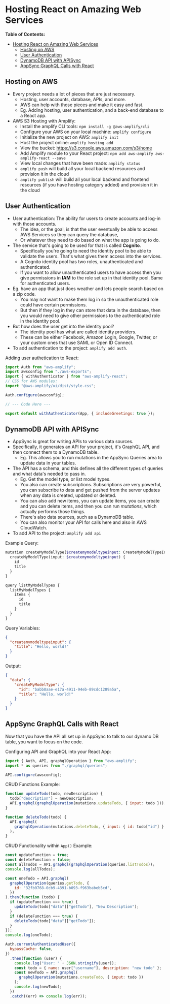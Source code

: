 # Hosting React on Amazing Web Services

**Table of Contents:**

- [Hosting React on Amazing Web Services](#hosting-react-on-amazing-web-services)
  - [Hosting on AWS](#hosting-on-aws)
  - [User Authentication](#user-authentication)
  - [DynamoDB API with APISync](#dynamodb-api-with-apisync)
  - [AppSync GraphQL Calls with React](#appsync-graphql-calls-with-react)

## Hosting on AWS

- Every project needs a lot of pieces that are just necessary.
  - Hosting, user accounts, database, APIs, and more.
  - AWS can help with those pieces and make it easy and fast.
  - Eg. Adding hosting, user authentication, and a back-end database to a React app.
- AWS S3 Hosting with Amplify:
  - Install the amplify CLI tools: `npm install -g @aws-amplify/cli`
  - Configure your AWS on your local machine: `amplify configure`
  - Initialize the new project on AWS: `amplify init`
  - Host the project online: `amplify hosting add`
  - View the bucket: https://s3.console.aws.amazon.com/s3/home
  - Add Amplify module to your React project: `npm add aws-amplify aws-amplify-react --save`
  - View local changes that have been made: `amplify status`
  - `amplify push` will build all your local backend resources and provision it in the cloud
  - `amplify publish` will build all your local backend and frontend resources (if you have hosting category added) and provision it in the cloud

## User Authentication

- User authentication: The ability for users to create accounts and log-in with those accounts.
  - The idea, or the goal, is that the user eventually be able to access AWS Services so they can query the database,
  - Or whatever they need to do based on what the app is going to do.
- The service that's going to be used for that is called **Cognito**.
  - Specifically you're going to need the identity pool to be able to validate the users. That's what gives them access into the services.
  - A Cognito identity pool has two roles, unauthenticated and authenticated.
  - If you want to allow unauthenticated users to have access then you give permissions in **IAM** to the role set up in that identity pool. Same for authenticated users.
- Eg. have an app that just does weather and lets people search based on a zip code.
  - You may not want to make them log in so the unauthenticated role could have certain permissions.
  - But then if they log in they can store that data in the database, then you would need to give other permissions to the authenticated role in the identity pool.
- But how does the user get into the identity pool?
  - The identity pool has what are called identity providers.
  - These can be either Facebook, Amazon Login, Google, Twitter, or your custom ones that use SAML or Open ID Connect.
- To add authentication to the project: `amplify add auth`.

Adding user authetication to React:

```js
import Auth from "aws-amplify";
import awsconfig from "./aws-exports";
import { withAuthenticator } from "aws-amplify-react";
// CSS for AWS modules:
import "@aws-amplify/ui/dist/style.css";

Auth.configure(awsconfig);

// --- Code Here ---

export default withAuthenticator(App, { includeGreetings: true });
```

## DynamoDB API with APISync

- AppSync is great for writing APIs to various data sources.
- Specifically, it generates an API for your project, it's GraphQL API, and then connect them to a DynamoDB table.
  - Eg. This allows you to run mutations in the AppSync Queries area to update data in your tables.
- The API has a schema, and this defines all the different types of queries and what data's needed to pass in.
  - Eg. Get the model type, or list model types.
  - You also can create subscriptions. Subscriptions are very powerful, you can subscribe to data and get pushed from the server updates when any data is created, updated or deleted.
  - You can also add new items, you can update items, you can create and you can delete items, and then you can run _mutations_, which actually performs those things.
  - There's also data sources, such as a DynamoDB table.
  - You can also monitor your API for calls here and also in AWS CloudWatch.
- To add API to the project: `amplify add api`

Example Query:

```php
mutation createMyModelType($createmymodeltypeinput: CreateMyModelTypeInput!) {
  createMyModelType(input: $createmymodeltypeinput) {
    id
    title
  }
}

query listMyModelTypes {
  listMyModelTypes {
    items {
      id
      title
    }
  }
}
```

Query Variables:

```json
{
  "createmymodeltypeinput": {
    "title": "Hello, world!"
  }
}
```

Output:

```json
{
  "data": {
    "createMyModelType": {
      "id": "babb8aae-e17a-4911-94eb-89cdc1289a5a",
      "title": "Hello, world!"
    }
  }
}
```

## AppSync GraphQL Calls with React

Now that you have the API all set up in AppSync to talk to our dynamo DB table, you want to focus on the code.

Configuring API and GraphQL into your React App:

```javascript
import { Auth, API, graphqlOperation } from "aws-amplify";
import * as queries from "./graphql/queries";

API.configure(awsconfig);
```

CRUD Functions Example:

```javascript
function updateTodo(todo, newDescription) {
  todo["description"] = newDescription;
  API.graphql(graphqlOperation(mutations.updateTodo, { input: todo }));
}

function deleteTodo(todo) {
  API.graphql(
    graphqlOperation(mutations.deleteTodo, { input: { id: todo["id"] } })
  );
}
```

CRUD Functionality within `App()` Example:

```javascript
const updateFunction = true;
const deleteFunction = false;
const allTodos = API.graphql(graphqlOperation(queries.listTodos));
console.log(allTodos);

const oneTodo = API.graphql(
  graphqlOperation(queries.getTodo, {
    id: "32fb0768-0cb9-4391-b093-f963babeb5cd",
  })
).then(function (todo) {
  if (updateFunction === true) {
    updateTodo(todo["data"]["getTodo"], "New Description");
  }
  if (deleteFunction === true) {
    deleteTodo(todo["data"]["getTodo"]);
  }
});
console.log(oneTodo);

Auth.currentAuthenticatedUser({
  bypassCache: false,
})
  .then(function (user) {
    console.log("User: " + JSON.stringify(user));
    const todo = { name: user["username"], description: "new todo" };
    const newTodo = API.graphql(
      graphqlOperation(mutations.createTodo, { input: todo })
    );
    console.log(newTodo);
  })
  .catch((err) => console.log(err));
```
